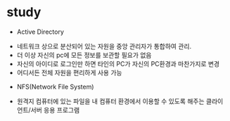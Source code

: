 study
======
* Active Directory
- 네트워크 상으로 분산되어 있는 자원을 중앙 관리자가 통합하여 관리.
- 더 이상 자신의 pc에 모든 정보를 보관할 필요가 없음
- 자신의 아이디로 로그인만 하면 타인의 PC가 자신의 PC환경과 마찬가지로 변경
- 어디서든 전체 자원을 편리하게 사용 가능

* NFS(Network File System)
- 원격지 컴퓨터에 있는 파일을 내 컴퓨터 환경에서 이용할 수 있도록 해주는 클라이언트/서버 응용 프로그램

